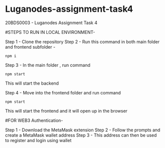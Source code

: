 # Luganodes-assignment-task4
20BDS0003 - Luganodes Assignment Task 4

#STEPS TO RUN IN LOCAL ENVIRONMENT-

Step 1 - Clone the repository
Step 2 - Run this command in both main folder and frontend subfolder - 
```
npm i
```

Step 3 - In the main folder , run command
```
npm start
```
This will start the backend

Step 4 - Move into the frontend folder and run command
```
npm start
```
This will start the frontend and it will open up in the browser

#FOR WEB3 Authentication-

Step 1 - Download the MetaMask extension
Step 2 - Follow the prompts and create a MetaMask wallet address
Step 3 - This address can then be used to register and login using wallet



